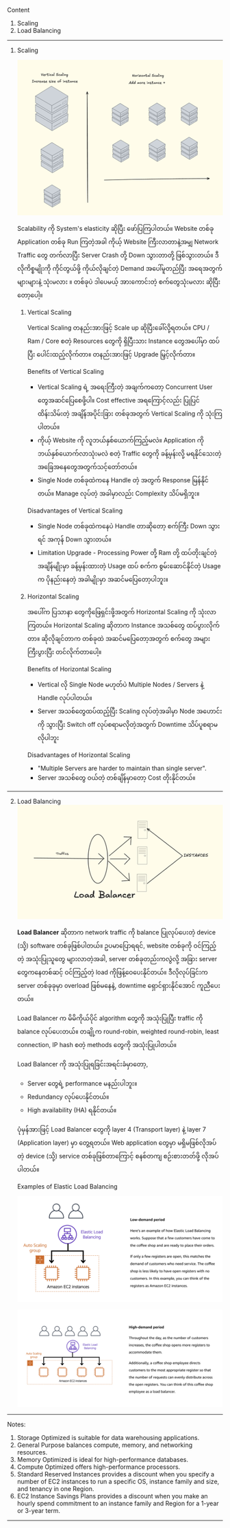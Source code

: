 
Content
1. Scaling
2. Load Balancing

------------------------------------------------------------------------
1. Scaling

	![SCALING](images/Scaling.png)
  
    Scalability ကို System's elasticity ဆိုပြီး ဖော်ပြကြပါတယ်။ Website တစ်ခု Application တစ်ခု Run ကြတဲ့အခါ ကိုယ့် Website ကြီးလာတာနဲ့အမျှ Network Traffic တွေ တက်လာပြီး Server Crash တို့ Down သွားတာတို့ ဖြစ်သွားတယ်။ ဒီလိုကိစ္စမျိုးကို ကိုင်တွယ်ဖို့ ကိုယ်လိုချင်တဲ့ Demand အပေါ်မူတည်ပြီး အရေအတွက်များများနဲ့ သုံးမလား ။ တစ်ခုပဲ ဒါပေမယ့် အားကောင်းတဲ့ စက်တွေသုံးမလား ဆိုပြီး တော့ပေါ့။ 
  
	1. Vertical Scaling 
	   
	   Vertical Scaling တနည်းအားဖြင့် Scale up ဆိုပြီးခေါ်လို့ရတယ်။ CPU / Ram / Core စတဲ့ Resources တွေကို ရှိပြီးသား Instance တွေအပေါ်မှာ ထပ်ပြီး ပေါင်းထည့်လိုက်တာ။ တနည်းအားဖြင့် Upgrade မြှင့်လိုက်တာ​။ 
	   
	   Benefits of Vertical Scaling
	   
	    - Vertical Scaling ရဲ့ အရေးကြီးတဲ့ အချက်ကတော့ Concurrent User တွေအဆင်ပြေစေဖို့ပါ။ Cost effective အရကြောင့်လည်း ပြုပြင်ထိန်းသိမ်းတဲ့ အချိန်အပိုင်းခြား တစ်ခုအတွက် Vertical Scaling ကို သုံးကြပါတယ်။
	    - ကိုယ့် Website ကို လူဘယ်နှစ်ယောက်ကြည့်မလဲ။ Application ကိုဘယ်နှစ်ယောက်လာသုံးမလဲ စတဲ့ Traffic တွေကို ခန့်မှန်းလို့ မရနိုင်သေးတဲ့ အခြေအနေတွေအတွက်သင့်တော်တယ်။
	    - Single Node တစ်ခုထဲကနေ Handle တဲ့ အတွက် Response မြန်နိုင်တယ်။ Manage လုပ်တဲ့ အခါမှာလည်း Complexity သိပ်မရှိဘူး။

	   Disadvantages of Vertical Scaling
	   
	    - Single Node တစ်ခုထဲကနေပဲ Handle တာဆိုတော့ စက်ကြီး Down သွားရင် အကုန် Down သွားတယ်။ 
	    - Limitation Upgrade - Processing Power တို့ Ram တို့ ထပ်တိုးချင်တဲ့ အချိန်မျိုးမှာ ခန့်မှန်းထားတဲ့ Usage ထပ် စက်က စွမ်းဆောင်နိုင်တဲ့ Usage က ပိုနည်းနေတဲ့ အခါမျိုးမှာ အဆင်မပြေတော့ပါဘူး။ 

	2. Horizontal Scaling
	   
	   အပေါ်က ပြသာနာ တွေကိုဖြေရှင်းဖို့အတွက် Horizontal Scaling ကို သုံးလာကြတယ်။ Horizontal Scaling ဆိုတာက Instance အသစ်တွေ ထပ်ပွားလိုက်တာ။ ဆိုလိုချင်တာက တစ်ခုထဲ အဆင်မပြေတော့အတွက် စက်တွေ အများကြီးပွားပြီး တင်လိုက်တာပေါ့။ 
	   
	   Benefits of Horizontal Scaling
	   
	    - Vertical လို Single Node မဟုတ်ပဲ Multiple Nodes / Servers နဲ့ Handle လုပ်ပါတယ်။
	    - Server အသစ်တွေထပ်ထည့်ပြီး Scaling လုပ်တဲ့အခါမှာ Node အဟောင်းကို သွားပြီး Switch off လုပ်စရာမလိုတဲ့အတွက် Downtime သိပ်ပူစရာမလိုပါဘူး
	     
	   Disadvantages of Horizontal Scaling
	   
	    - "Multiple Servers are harder to maintain than single server". 
	    - Server အသစ်တွေ ဝယ်တဲ့ တစ်ချိန်မှာတော့ Cost တိုးနိုင်တယ်။

------------------------------------------------------------------------

2. Load Balancing 
   ![LOADBALANCING](images/LoadBalancer.png)

   **Load Balancer** ဆိုတာက network traffic ကို balance ပြုလုပ်ပေးတဲ့ device (သို့) software တစ်ခုဖြစ်ပါတယ်။ ဥပမာပြောရရင်, website တစ်ခုကို ဝင်ကြည့်တဲ့ အသုံးပြုသူတွေ များလာတဲ့အခါ, server တစ်ခုတည်းကလွဲလို့ အခြား server တွေကနေတစ်ဆင့် ဝင်ကြည့်တဲ့ load ကိုဖြန့်ဝေပေးနိုင်တယ်။ ဒီလိုလုပ်ခြင်းက server တစ်ခုခုမှာ overload ဖြစ်မနေနဲ့, downtime ရှောင်ရှားနိုင်အောင် ကူညီပေးတယ်။

   Load Balancer က မိမိကိုယ်ပိုင် algorithm တွေကို အသုံးပြုပြီး traffic ကို balance လုပ်ပေးတယ်။ တချို့က round-robin, weighted round-robin, least connection, IP hash စတဲ့ methods တွေကို အသုံးပြုပါတယ်။

   Load Balancer ကို အသုံးပြုရခြင်းအရင်းခံမှာတော့,
    - Server တွေရဲ့ performance မနည်းပါဘူး။
    - Redundancy လုပ်ပေးနိုင်တယ်။
    - High availability (HA) ရနိုင်တယ်။

   ပုံမှန်အားဖြင့် Load Balancer တွေကို layer 4 (Transport layer) နဲ့ layer 7 (Application layer) မှာ တွေ့ရတယ်။ Web application တွေမှာ မရှိမဖြစ်လိုအပ်တဲ့ device (သို့) service တစ်ခုဖြစ်တာကြောင့် စနစ်တကျ စဉ်းစားတတ်ဖို့ လိုအပ်ပါတယ်။


   Examples of Elastic Load Balancing

   ![LOWDEMAND](images/LowDemand.png)

   ![LOWDEMAND](images/HighDemand.png)

------------------------------------------------------------------------

Notes: 

1. Storage Optimized is suitable for data warehousing applications.
2. General Purpose balances compute, memory, and networking resources.
3. Memory Optimized is ideal for high-performance databases.
4. Compute Optimized offers high-performance processors.
5. Standard Reserved Instances provides a discount when you specify a number of EC2 instances to run a specific OS, instance family and size, and tenancy in one Region.
6. EC2 Instance Savings Plans provides a discount when you make an hourly spend commitment to an instance family and Region for a 1-year or 3-year term.

------------------------------------------------------------------------